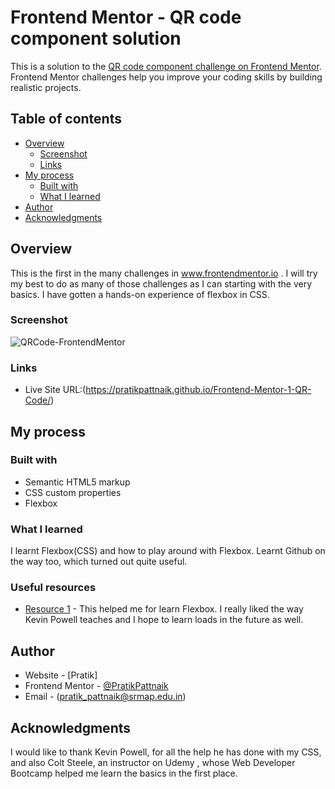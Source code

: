 # Frontend Mentor - QR code component solution

This is a solution to the [QR code component challenge on Frontend Mentor](https://www.frontendmentor.io/challenges/qr-code-component-iux_sIO_H). Frontend Mentor challenges help you improve your coding skills by building realistic projects. 

## Table of contents

- [Overview](#overview)
  - [Screenshot](#screenshot)
  - [Links](#links)
- [My process](#my-process)
  - [Built with](#built-with)
  - [What I learned](#what-i-learned)
- [Author](#author)
- [Acknowledgments](#acknowledgments)

## Overview

This is the first in the many challenges in www.frontendmentor.io . I will try my best to do as many of those challenges as I can starting with the very basics. I have gotten a hands-on experience of flexbox in CSS. 
### Screenshot

![QRCode-FrontendMentor](https://user-images.githubusercontent.com/94002813/212538426-af9b677d-42b9-423a-80c7-87e54f9f899a.png)

### Links

- Live Site URL:(https://pratikpattnaik.github.io/Frontend-Mentor-1-QR-Code/)

## My process

### Built with

- Semantic HTML5 markup
- CSS custom properties
- Flexbox

### What I learned

I learnt Flexbox(CSS) and how to play around with Flexbox. Learnt Github on the way too, which turned out quite useful.


### Useful resources

- [Resource 1](https://www.youtube.com/watch?v=u044iM9xsWU&t=3s&ab_channel=KevinPowell) - This helped me for learn Flexbox. I really liked the way Kevin Powell teaches and I hope to learn loads in the future as well.

## Author

- Website - [Pratik]
- Frontend Mentor - [@PratikPattnaik](https://www.frontendmentor.io/profile/PratikPattnaik)
- Email - (pratik_pattnaik@srmap.edu.in)

## Acknowledgments

I would like to thank Kevin Powell, for all the help he has done with my CSS, and also Colt Steele, an instructor on Udemy , whose Web Developer Bootcamp helped me learn the basics in the first place.
